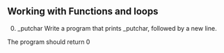 ## Working with Functions and loops

0. _putchar
Write a program that prints _putchar, followed by a new line.

The program should return 0
